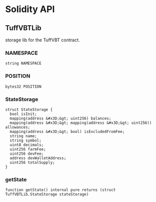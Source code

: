 # Solidity API

## TuffVBTLib


storage lib for the TuffVBT contract.





### NAMESPACE

```solidity
string NAMESPACE
```







### POSITION

```solidity
bytes32 POSITION
```







### StateStorage








```solidity
struct StateStorage {
  bool isInit;
  mapping(address &#x3D;&gt; uint256) balances;
  mapping(address &#x3D;&gt; mapping(address &#x3D;&gt; uint256)) allowances;
  mapping(address &#x3D;&gt; bool) isExcludedFromFee;
  string name;
  string symbol;
  uint8 decimals;
  uint256 farmFee;
  uint256 devFee;
  address devWalletAddress;
  uint256 totalSupply;
}
```

### getState

```solidity
function getState() internal pure returns (struct TuffVBTLib.StateStorage stateStorage)
```








